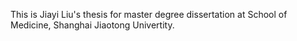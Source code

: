 This is Jiayi Liu's thesis for master degree dissertation at School of Medicine, Shanghai Jiaotong Univertity.
